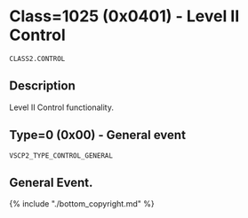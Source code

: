 # Class=1025 (0x0401) - Level II Control

    CLASS2.CONTROL

## Description

Level II Control functionality.
## <a name="type0"></a>Type=0 (0x00) - General event
    VSCP2_TYPE_CONTROL_GENERAL
General Event.
----

{% include "./bottom_copyright.md" %}